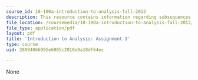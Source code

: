 ```yaml
---
course_id: 18-100a-introduction-to-analysis-fall-2012
description: This resource contains information regarding subsequences, cluster points.
file_location: /coursemedia/18-100a-introduction-to-analysis-fall-2012/28994866995e6885c2010e9a18df64ec_MIT18_100AF12_Assign_3.pdf
file_type: application/pdf
layout: pdf
title: 'Introduction to Analysis: Assignment 3'
type: course
uid: 28994866995e6885c2010e9a18df64ec

---
```

None